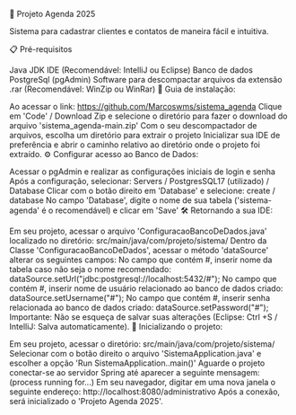 🚀 Projeto Agenda 2025

Sistema para cadastrar clientes e contatos de maneira fácil e intuitiva.

📋 Pré-requisitos

Java JDK
IDE (Recomendável: IntelliJ ou Eclipse)
Banco de dados PostgreSql (pgAdmin)
Software para descompactar arquivos da extensão .rar (Recomendável: WinZip ou WinRar)
🔧 Guia de instalação:

Ao acessar o link: https://github.com/Marcoswms/sistema_agenda
Clique em 'Code' / Download Zip e selecione o diretório para fazer o download do arquivo 'sistema_agenda-main.zip'
Com o seu descompactador de arquivos, escolha um diretório para extrair o projeto
Inicializar sua IDE de preferência e abrir o caminho relativo ao diretório onde o projeto foi extraído.
⚙️ Configurar acesso ao Banco de Dados:

Acessar o pgAdmin e realizar as configurações iniciais de login e senha
Após a configuração, selecionar: Servers / PostgresSQL17 (utilizado) / Database
Clicar com o botão direito em 'Database' e selecione: create / database
No campo 'Database', digite o nome de sua tabela ('sistema-agenda' é o recomendável) e clicar em 'Save'
🛠️ Retornando a sua IDE:

Em seu projeto, acessar o arquivo 'ConfiguracaoBancoDeDados.java' localizado no diretório: src/main/java/com/projeto/sistema/
Dentro da Classe 'ConfiguracaoBancoDeDados', acessar o método 'dataSource' alterar os seguintes campos:
No campo que contém #, inserir nome da tabela caso não seja o nome recomendado: dataSource.setUrl("jdbc:postgresql://localhost:5432/#");
No campo que contém #, inserir nome de usuário relacionado ao banco de dados criado: dataSource.setUsername("#");
No campo que contém #, inserir senha relacionada ao banco de dados criado: dataSource.setPassword("#");
Importante: Não se esqueça de salvar suas alterações (Eclipse: Ctrl +S / IntelliJ: Salva automaticamente).
🚀 Inicializando o projeto:

Em seu projeto, acessar o diretório: src/main/java/com/projeto/sistema/
Selecionar com o botão direito o arquivo 'SistemaApplication.java' e escolher a opção 'Run SistemaApplication..main()'
Aguarde o projeto conectar-se ao servidor Spring até aparecer a seguinte mensagem: (process running for...)
Em seu navegador, digitar em uma nova janela o seguinte endereço: http://localhost:8080/administrativo
Após a conexão, será inicializado o 'Projeto Agenda 2025'.